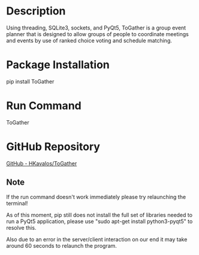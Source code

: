 # Description

Using threading, SQLite3, sockets, and PyQt5, ToGather is a group event planner that is designed to allow groups of people to coordinate meetings and events by use of ranked choice voting and schedule matching. 

# Package Installation

pip install ToGather

# Run Command

ToGather

# GitHub Repository

[GitHub - HKavalos/ToGather](https://github.com/HKavalos/ToGather)

## Note

If the run command doesn't work immediately please try relaunching the terminal!

As of this moment, pip still does not install the full set of libraries needed to run a PyQt5 application, please use "sudo apt-get install python3-pyqt5" to resolve this.

Also due to an error in the server/client interaction on our end it may take around 60 seconds to relaunch the program.
